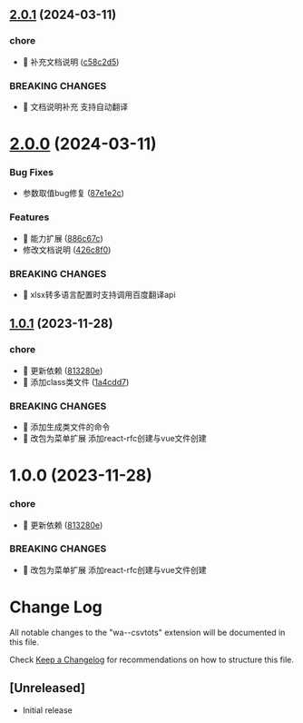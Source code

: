 

## [2.0.1](https://github.com/sdmu-gaoqi/wa-vscode-menu/compare/2.0.0...2.0.1) (2024-03-11)


### chore

* 🤖 补充文档说明 ([c58c2d5](https://github.com/sdmu-gaoqi/wa-vscode-menu/commit/c58c2d52f4072babe090c2fe8edec4c18d148791))


### BREAKING CHANGES

* 🧨 文档说明补充 支持自动翻译

# [2.0.0](https://github.com/sdmu-gaoqi/wa-vscode-menu/compare/1.0.1...2.0.0) (2024-03-11)


### Bug Fixes

* 参数取值bug修复 ([87e1e2c](https://github.com/sdmu-gaoqi/wa-vscode-menu/commit/87e1e2c1e5726dc2e8de2e15b96e8a82741144ec))


### Features

* 🎸 能力扩展 ([886c67c](https://github.com/sdmu-gaoqi/wa-vscode-menu/commit/886c67ca26c5f2db5a0733abe3618ddd1a10eae1))
* 修改文档说明 ([426c8f0](https://github.com/sdmu-gaoqi/wa-vscode-menu/commit/426c8f070f2457afb588d4261e7a0fa09f2b8177))


### BREAKING CHANGES

* 🧨 xlsx转多语言配置时支持调用百度翻译api

## [1.0.1](https://github.com/sdmu-gaoqi/wa-csvToTs/compare/1.0.0...1.0.1) (2023-11-28)


### chore

* 🤖 更新依赖 ([813280e](https://github.com/sdmu-gaoqi/wa-csvToTs/commit/813280ed52841cec387b5934f0bb81d3dc494079))
* 🤖 添加class类文件 ([1a4cdd7](https://github.com/sdmu-gaoqi/wa-csvToTs/commit/1a4cdd7683cdead845202a941a65c759e5af98c9))


### BREAKING CHANGES

* 🧨 添加生成类文件的命令
* 🧨 改包为菜单扩展 添加react-rfc创建与vue文件创建

# 1.0.0 (2023-11-28)


### chore

* 🤖 更新依赖 ([813280e](https://github.com/sdmu-gaoqi/wa-csvToTs/commit/813280ed52841cec387b5934f0bb81d3dc494079))


### BREAKING CHANGES

* 🧨 改包为菜单扩展 添加react-rfc创建与vue文件创建

# Change Log

All notable changes to the "wa--csvtots" extension will be documented in this file.

Check [Keep a Changelog](http://keepachangelog.com/) for recommendations on how to structure this file.

## [Unreleased]

- Initial release
